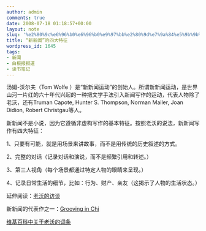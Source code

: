 ```yaml
---
author: admin
comments: true
date: 2008-07-18 01:18:57+00:00
layout: note
slug: '%e2%80%9c%e6%96%b0%e6%96%b0%e9%97%bb%e2%80%9d%e7%9a%84%e5%9b%9b%e5%a4%a7%e7%89%b9%e5%be%81'
title: “新新闻”的四大特征
wordpress_id: 1645
tags:
- 新闻
- 白板报报道
- 读书笔记
---
```


汤姆-沃尔夫（Tom Wolfe ）是“新新闻运动”的创始人。所谓新新闻运动，是世界山河一片红的六十年代兴起的一种把文学手法引入新闻写作的运动，代表人物除了老沃，还有Truman Capote, Hunter S. Thompson, Norman Mailer, Joan Didion, Robert Christgau等人。

新新闻不是小说，因为它遵循非虚构写作的基本特征。按照老沃的说法，新新闻写作有四大特征：

1、只要有可能，就是用场景来讲故事，而不是用传统的历史叙述的方式。

2、完整的对话（记录对话和演说，而不是频繁引用和转述。）

3、第三人视角（每个场景都通过特定人物的眼睛来呈现。）

4、记录日常生活的细节，比如：行为、财产、亲友（这揭示了人物的生活状态。）

延伸阅读：[老沃的访谈](http://findarticles.com/p/articles/mi_m1282/is_n24_v39/ai_6199633)

新新闻的代表作之一：[Grooving in Chi ](http://www.pbs.org/newshour/convention96/retro/southern.html)

[维基百科中关于老沃的词条](http://en.wikipedia.org/wiki/Tom_Wolfe)
